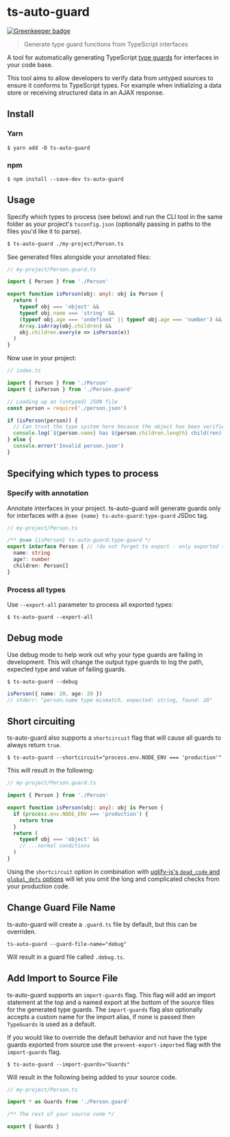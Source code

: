 # ts-auto-guard

[![Greenkeeper badge](https://badges.greenkeeper.io/usabilityhub/ts-auto-guard.svg)](https://greenkeeper.io/)

> Generate type guard functions from TypeScript interfaces

A tool for automatically generating TypeScript [type guards](https://www.typescriptlang.org/docs/handbook/advanced-types.html#type-guards-and-differentiating-types) for interfaces in your code base.

This tool aims to allow developers to verify data from untyped sources to ensure it conforms to TypeScript types. For example when initializing a data store or receiving structured data in an AJAX response.

## Install

### Yarn

```
$ yarn add -D ts-auto-guard
```

### npm

```
$ npm install --save-dev ts-auto-guard
```

## Usage

Specify which types to process (see below) and run the CLI tool in the same folder as your project's `tsconfig.json` (optionally passing in paths to the files you'd like it to parse).

```sh
$ ts-auto-guard ./my-project/Person.ts
```

See generated files alongside your annotated files:

```ts
// my-project/Person.guard.ts

import { Person } from './Person'

export function isPerson(obj: any): obj is Person {
  return (
    typeof obj === 'object' &&
    typeof obj.name === 'string' &&
    (typeof obj.age === 'undefined' || typeof obj.age === 'number') &&
    Array.isArray(obj.children) &&
    obj.children.every(e => isPerson(e))
  )
}
```

Now use in your project:

```ts
// index.ts

import { Person } from './Person'
import { isPerson } from './Person.guard'

// Loading up an (untyped) JSON file
const person = require('./person.json')

if (isPerson(person)) {
  // Can trust the type system here because the object has been verified.
  console.log(`${person.name} has ${person.children.length} child(ren)`)
} else {
  console.error('Invalid person.json')
}
```

## Specifying which types to process

### Specify with annotation

Annotate interfaces in your project. ts-auto-guard will generate guards only for interfaces with a `@see {name} ts-auto-guard:type-guard` JSDoc tag.

```ts
// my-project/Person.ts

/** @see {isPerson} ts-auto-guard:type-guard */
export interface Person { // !do not forget to export - only exported types are processed
  name: string
  age?: number
  children: Person[]
}
```
### Process all types
Use `--export-all` parameter to process all exported types:
```
$ ts-auto-guard --export-all
```

## Debug mode

Use debug mode to help work out why your type guards are failing in development. This will change the output type guards to log the path, expected type and value of failing guards.

```
$ ts-auto-guard --debug
```

```ts
isPerson({ name: 20, age: 20 })
// stderr: "person.name type mismatch, expected: string, found: 20"
```

## Short circuiting

ts-auto-guard also supports a `shortcircuit` flag that will cause all guards
to always return `true`.

```
$ ts-auto-guard --shortcircuit="process.env.NODE_ENV === 'production'"
```

This will result in the following:

```ts
// my-project/Person.guard.ts

import { Person } from './Person'

export function isPerson(obj: any): obj is Person {
  if (process.env.NODE_ENV === 'production') {
    return true
  }
  return (
    typeof obj === 'object' &&
    // ...normal conditions
  )
}
```

Using the `shortcircuit` option in combination with [uglify-js's `dead_code` and `global_defs` options](https://github.com/mishoo/UglifyJS2#compress-options) will let you omit the long and complicated checks from your production code.

## Change Guard File Name

ts-auto-guard will create a `.guard.ts` file by default, but this can be overriden.

```
ts-auto-guard --guard-file-name="debug"
```

Will result in a guard file called `.debug.ts`.

## Add Import to Source File
ts-auto-guard supports an `ìmport-guards` flag. This flag will add an import statement at the top and a named export at the bottom of the source files for the generated type guards. The `ìmport-guards` flag also optionally accepts a custom name for the import alias, if none is passed then `TypeGuards` is used as a default.

If you would like to override the default behavior and not have the type guards exported from source use the `prevent-export-imported` flag with the `import-guards` flag.


```
$ ts-auto-guard --import-guards="Guards"
```

Will result in the following being added to your source code.
```ts
// my-project/Person.ts

import * as Guards from './Person.guard'

/** The rest of your source code */

export { Guards }
```
